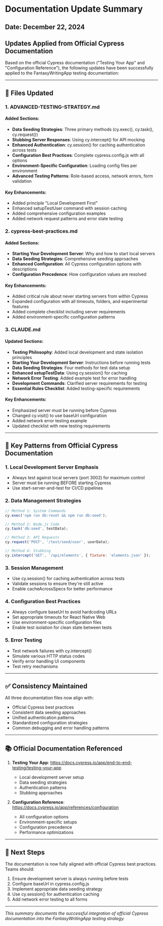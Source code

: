# Documentation Update Summary

## Date: December 22, 2024

## Updates Applied from Official Cypress Documentation

Based on the official Cypress documentation ("Testing Your App" and "Configuration Reference"), the following updates have been successfully applied to the FantasyWritingApp testing documentation:

---

## 📄 Files Updated

### 1. **ADVANCED-TESTING-STRATEGY.md**
#### Added Sections:
- **Data Seeding Strategies**: Three primary methods (cy.exec(), cy.task(), cy.request())
- **Stubbing Server Responses**: Using cy.intercept() for API mocking
- **Enhanced Authentication**: cy.session() for caching authentication across tests
- **Configuration Best Practices**: Complete cypress.config.js with all options
- **Environment-Specific Configuration**: Loading config files per environment
- **Advanced Testing Patterns**: Role-based access, network errors, form validation

#### Key Enhancements:
- Added principle "Local Development First"
- Enhanced setupTestUser command with session caching
- Added comprehensive configuration examples
- Added network request patterns and error state testing

### 2. **cypress-best-practices.md**
#### Added Sections:
- **Starting Your Development Server**: Why and how to start local servers
- **Data Seeding Strategies**: Comprehensive seeding approaches
- **Enhanced Configuration**: All Cypress configuration options with descriptions
- **Configuration Precedence**: How configuration values are resolved

#### Key Enhancements:
- Added critical rule about never starting servers from within Cypress
- Expanded configuration with all timeouts, folders, and experimental features
- Added complete checklist including server requirements
- Added environment-specific configuration patterns

### 3. **CLAUDE.md**
#### Updated Sections:
- **Testing Philosophy**: Added local development and state isolation principles
- **Starting Your Development Server**: Instructions before running tests
- **Data Seeding Strategies**: Four methods for test data setup
- **Enhanced setupTestData**: Using cy.session() for caching
- **Network Error Testing**: Added example test for error handling
- **Development Commands**: Clarified server requirements for testing
- **Essential Rules Checklist**: Added testing-specific requirements

#### Key Enhancements:
- Emphasized server must be running before Cypress
- Changed cy.visit() to use baseUrl configuration
- Added network error testing example
- Updated checklist with new testing requirements

---

## 🎯 Key Patterns from Official Cypress Documentation

### 1. Local Development Server Emphasis
- Always test against local servers (port 3002) for maximum control
- Server must be running BEFORE starting Cypress
- Use start-server-and-test for CI/CD pipelines

### 2. Data Management Strategies
```javascript
// Method 1: System Commands
cy.exec('npm run db:reset && npm run db:seed');

// Method 2: Node.js Code
cy.task('db:seed', testData);

// Method 3: API Requests
cy.request('POST', '/test/seed/user', userData);

// Method 4: Stubbing
cy.intercept('GET', '/api/elements', { fixture: 'elements.json' });
```

### 3. Session Management
- Use cy.session() for caching authentication across tests
- Validate sessions to ensure they're still active
- Enable cacheAcrossSpecs for better performance

### 4. Configuration Best Practices
- Always configure baseUrl to avoid hardcoding URLs
- Set appropriate timeouts for React Native Web
- Use environment-specific configuration files
- Enable test isolation for clean state between tests

### 5. Error Testing
- Test network failures with cy.intercept()
- Simulate various HTTP status codes
- Verify error handling UI components
- Test retry mechanisms

---

## ✅ Consistency Maintained

All three documentation files now align with:
- Official Cypress best practices
- Consistent data seeding approaches
- Unified authentication patterns
- Standardized configuration strategies
- Common debugging and error handling patterns

---

## 📚 Official Documentation Referenced

1. **Testing Your App**: https://docs.cypress.io/app/end-to-end-testing/testing-your-app
   - Local development server setup
   - Data seeding strategies
   - Authentication patterns
   - Stubbing approaches

2. **Configuration Reference**: https://docs.cypress.io/app/references/configuration
   - All configuration options
   - Environment-specific setups
   - Configuration precedence
   - Performance optimizations

---

## 🔄 Next Steps

The documentation is now fully aligned with official Cypress best practices. Teams should:
1. Ensure development server is always running before tests
2. Configure baseUrl in cypress.config.js
3. Implement appropriate data seeding strategy
4. Use cy.session() for authentication caching
5. Add network error testing to all forms

---

*This summary documents the successful integration of official Cypress documentation into the FantasyWritingApp testing strategy.*